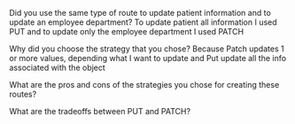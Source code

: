 Did you use the same type of route to update patient information and to update an employee department?
To update patient all information I used PUT and to update only the employee department I used PATCH

Why did you choose the strategy that you chose?
Because Patch updates 1 or more values, depending what I want to update and Put update all the info associated with the object

What are the pros and cons of the strategies you chose for creating these routes?

What are the tradeoffs between PUT and PATCH?
